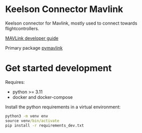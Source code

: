 # Keelson Connector Mavlink

Keelson connector for Mavlink, mostly used to connect towards flightcontrollers. 

[MAVLink developer guide](https://mavlink.io/en/)

Primary package [pymavlink](https://pypi.org/project/pymavlink/) 


# Get started development 

Requires:
- python >= 3.11
- docker and docker-compose

Install the python requirements in a virtual environment:

```cmd
python3 -m venv env
source venv/bin/activate
pip install -r requirements_dev.txt
```
